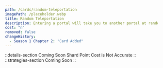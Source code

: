 ```yaml
---
path: /cards/random-teleportation
imagePath: /placeholder.webp
title: Random Teleportation
description: Entering a portal will take you to another portal at random.
cost: "n"
removed: false
changeHistory:
  - Season 1 Chapter 2: "Card Added"
---
```

::details-section
Coming Soon
Shard Point Cost is Not Accurate
::
::strategies-section
Coming Soon
::